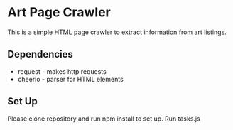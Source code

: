 # Art Page Crawler

This is a simple HTML page crawler to extract information from art listings. 

## Dependencies

* request - makes http requests
* cheerio - parser for HTML elements

## Set Up

Please clone repository and run npm install to set up. Run tasks.js
